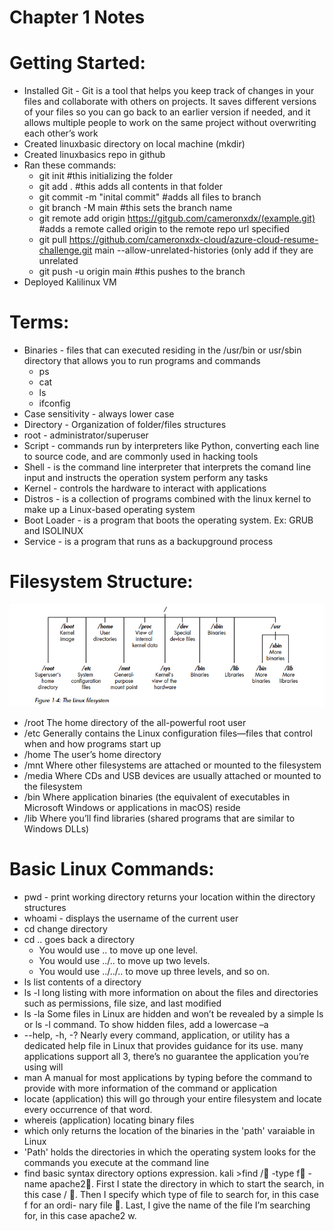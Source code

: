 # Chapter 1 Notes 

# Getting Started:
- Installed Git - Git is a tool that helps you keep track of changes in your files and collaborate with others on projects. It saves different versions of your files so you can go back to an earlier version if needed, and it allows multiple people to work on the same project without overwriting each other’s work
- Created linuxbasic directory on local machine (mkdir)
- Created linuxbasics repo in github
- Ran these commands:
    - git init #this initializing the folder
    - git add .  #this adds all contents in that folder
    - git commit -m "inital commit" #adds all files to branch
    - git branch -M main #this sets the branch name
    - git remote add origin https://gitgub.com/cameronxdx/(example.git)  #adds a remote called origin to the remote repo url specified
    - git pull https://github.com/cameronxdx-cloud/azure-cloud-resume-challenge.git main --allow-unrelated-histories (only add if they are unrelated
    - git push -u origin main #this pushes to the branch
- Deployed Kalilinux VM


# Terms:
* Binaries - files that can executed residing in the /usr/bin or usr/sbin directory that allows you to run programs and commands
    - ps 
    - cat 
    - ls 
    - ifconfig
* Case sensitivity - always lower case 
* Directory - Organization of folder/files structures
* root - administrator/superuser
* Script - commands run by interpreters like Python, converting each line to source code, and are commonly used in hacking tools
* Shell - is the command line interpreter that interprets the comand line input and instructs the operation system perform any tasks
* Kernel - controls the hardware to interact with applications
* Distros - is a collection of programs combined with the linux kernel to make up a Linux-based operating system 
* Boot Loader - is a program that boots the operating system. Ex: GRUB and ISOLINUX
* Service - is a program that runs as a backupground process 


# Filesystem Structure:
![alt text](image.png)
- /root The home directory of the all-powerful root user
- /etc Generally contains the Linux configuration files—files that control when and how programs start up
- /home The user’s home directory
- /mnt Where other filesystems are attached or mounted to the
filesystem
- /media Where CDs and USB devices are usually attached or mounted
to the filesystem
- /bin Where application binaries (the equivalent of executables in
Microsoft Windows or applications in macOS) reside
- /lib Where you’ll find libraries (shared programs that are similar to
Windows DLLs)

# Basic Linux Commands:
- pwd - print working directory returns your location within the directory structures
- whoami - displays the username of the current user
- cd change directory
- cd .. goes back a directory 
    - You would use .. to move up one level.
    - You would use ../.. to move up two levels.
    - You would use ../../.. to move up three levels, and so on.
- ls list contents of a directory 
- ls -l long listing with more information on about the files and directories such as permissions, file size, and last modified 
- ls -la Some files in Linux are hidden and won’t be revealed by a simple ls or
ls -l command. To show hidden files, add a lowercase –a
- --help, -h, -? Nearly every command, application, or utility has a dedicated help file in
Linux that provides guidance for its use. many applications support all 3, there’s no guarantee the application you’re using will 
- man A manual for most applications by typing before the command to provide with more information of the command or application 
- locate (application) this will go through your entire
filesystem and locate every occurrence of that word.
- whereis (application) locating binary files 
- which only returns the location of the binaries in the 'path' varaiable in Linux
- 'Path' holds the directories in which the operating system looks for the commands you execute at the command line
- find basic syntax directory options expression. kali >find / -type f -name apache2. First I state the directory in which to start the search, in this case / .
Then I specify which type of file to search for, in this case f for an ordi-
nary file . Last, I give the name of the file I’m searching for, in this case
apache2 w.
